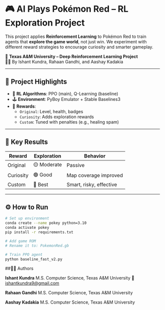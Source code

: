 # 🎮 AI Plays Pokémon Red – RL Exploration Project

This project applies **Reinforcement Learning** to Pokémon Red to train agents that **explore the game world**, not just win. We experiment with different reward strategies to encourage curiosity and smarter gameplay.

📍 **Texas A&M University – Deep Reinforcement Learning Project**  
👨‍💻 By Ishant Kundra, Rahaan Gandhi, and Aashay Kadakia

---

## 🚀 Project Highlights

- 🧠 **RL Algorithms**: PPO (main), Q-Learning (baseline)
- 🕹️ **Environment**: PyBoy Emulator + Stable Baselines3
- 🧪 **Rewards**:
  - `Original`: Level, health, badges
  - `Curiosity`: Adds exploration rewards
  - `Custom`: Tuned with penalties (e.g., healing spam)

---

## 🧪 Key Results

| Reward     | Exploration | Behavior        |
|------------|-------------|-----------------|
| Original   | 🟡 Moderate  | Passive         |
| Curiosity  | 🟢 Good      | Map coverage improved |
| Custom     | 🔴 Best      | Smart, risky, effective |

---

## ⚙️ How to Run

```bash
# Set up environment
conda create --name pokey python=3.10
conda activate pokey
pip install -r requirements.txt

# Add game ROM
# Rename it to: PokemonRed.gb

# Train PPO agent
python baseline_fast_v2.py

```
##👨‍💻 Authors

**Ishant Kundra**
M.S. Computer Science, Texas A&M University
📧 ishantkundra9@gmail.com

**Rahaan Gandhi**
M.S. Computer Science, Texas A&M University

**Aashay Kadakia**
M.S. Computer Science, Texas A&M University
